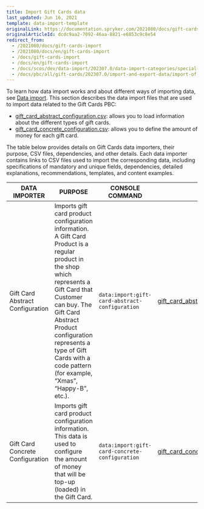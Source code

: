 ```yaml
---
title: Import Gift Cards data
last_updated: Jun 16, 2021
template: data-import-template
originalLink: https://documentation.spryker.com/2021080/docs/gift-cards-import
originalArticleId: dcdc9aa2-7092-46aa-8821-e6853c9c8e54
redirect_from:
  - /2021080/docs/gift-cards-import
  - /2021080/docs/en/gift-cards-import
  - /docs/gift-cards-import
  - /docs/en/gift-cards-import
  - /docs/scos/dev/data-import/202307.0/data-import-categories/special-product-types/gift-cards/gift-cards.html
  - /docs/pbc/all/gift-cards/202307.0/import-and-export-data/import-of-gift-cards.html
---
```


To learn how data import works and about different ways of importing data, see [Data import](/docs/scos/dev/data-import/{{page.version}}/data-import.html). This section describes the data import files that are used to import data related to the Gift Cards PBC:

* [gift_card_abstract_configuration.csv](/docs/pbc/all/gift-cards/{{site.version}}/import-and-export-data/file-details-gift-card-abstract-configuration.csv.html): allows you to load information about the different types of gift cards.
* [gift_card_concrete_configuration.csv](/docs/pbc/all/gift-cards/{{site.version}}/import-and-export-data/file-details-gift-card-concrete-configuration.csv.html): allows you to define the amount of money for each gift card.  

The table below provides details on Gift Cards data importers, their purpose, CSV files, dependencies, and other details. Each data importer contains links to CSV files used to import the corresponding data, including specifications of mandatory and unique fields, dependencies, detailed explanations, recommendations, templates, and content examples.

| DATA IMPORTER | PURPOSE | CONSOLE COMMAND | FILES | DEPENDENCIES |
| --- | --- | --- | --- |--- |
| Gift Card Abstract Configuration  | Imports gift card product configuration information. A Gift Card Product is a regular product in the shop which represents a Gift Card that Customer can buy. The Gift Card Abstract Product configuration represents a type of Gift Cards with a code pattern (for example, “Xmas”, “Happy-B”, etc.). |`data:import:gift-card-abstract-configuration` | [gift_card_abstract_configuration.csv](/docs/pbc/all/gift-cards/{{site.version}}/import-and-export-data/file-details-gift-card-abstract-configuration.csv.html) |[product_abstract.csv](/docs/pbc/all/product-information-management/{{site.version}}/base-shop/import-and-export-data/products-data-import/file-details-product-abstract.csv.html) |
| Gift Card Concrete Configuration | Imports gift card product configuration information. This data is used to configure the amount of money that will be top-up (loaded) in the Gift Card.  |`data:import:gift-card-concrete-configuration` |[gift_card_concrete_configuration.csv](/docs/pbc/all/gift-cards/{{site.version}}/import-and-export-data/file-details-gift-card-concrete-configuration.csv.html)| [product_concrete.csv](/docs/pbc/all/product-information-management/{{site.version}}/base-shop/import-and-export-data/products-data-import/file-details-product-concrete.csv.html) |
